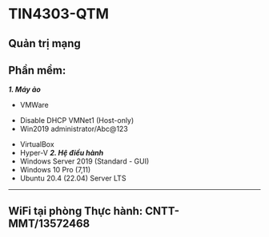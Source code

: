 # TIN4303-QTM
## Quản trị mạng
## Phần mềm:
___1. Máy ảo___
 - VMWare
  + Disable DHCP VMNet1 (Host-only)
  + Win2019 administrator/Abc@123

 - VirtualBox
 - Hyper-V
___2. Hệ điều hành___
 - Windows Server 2019 (Standard - GUI)
 - Windows 10 Pro (7,11)
 - Ubuntu 20.4 (22.04) Server LTS

---
## WiFi tại phòng Thực hành: CNTT-MMT/13572468
